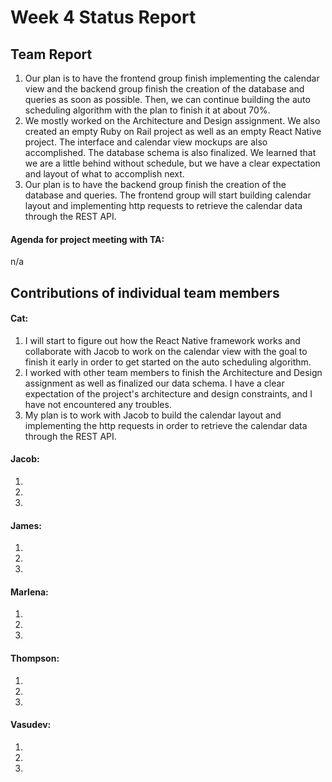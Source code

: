 # Week 4 Status Report

## Team Report

1. Our plan is to have the frontend group finish implementing the calendar view and the backend group finish the creation of the database and queries as soon as possible. Then, we can continue building the auto scheduling algorithm with the plan to finish it at about 70%.
2. We mostly worked on the Architecture and Design assignment. We also created an empty Ruby on Rail project as well as an empty React Native project. The interface and calendar view mockups are also accomplished. The database schema is also finalized. We learned that we are a little behind without schedule, but we have a clear expectation and layout of what to accomplish next.
3. Our plan is to have the backend group finish the creation of the database and queries. The frontend group will start building calendar layout and implementing http requests to retrieve the calendar data through the REST API.

#### Agenda for project meeting with TA:
n/a



## Contributions of individual team members

#### Cat:
1. I will start to figure out how the React Native framework works and collaborate with Jacob to work on the calendar view with the goal to finish it early in order to get started on the auto scheduling algorithm.
2. I worked with other team members to finish the Architecture and Design assignment as well as finalized our data schema. I have a clear expectation of the project's architecture and design constraints, and I have not encountered any troubles.
3. My plan is to work with Jacob to build the calendar layout and implementing the http requests in order to retrieve the calendar data through the REST API.

#### Jacob:
1. 
2. 
3. 

#### James:
1. 
2. 
3. 

#### Marlena:
1. 
2. 
3. 

#### Thompson:
1. 
2. 
3. 

#### Vasudev:
1. 
2. 
3. 
